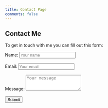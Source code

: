 ```yaml
---
title: Contact Page
comments: false
---
```


## Contact Me
To get in touch with me you can fill out this form:
<script src="https://ajax.googleapis.com/ajax/libs/jquery/3.1.1/jquery.min.js"></script>
<script src='https://www.google.com/recaptcha/api.js'></script>
<div class="g-recaptcha" data-sitekey="6LcXNhAUAAAAAD5LX_MTjJC7cNDuDPesw2NKljjH"></div>

<form id="contact-form">
  <label for="name">Name:</label>
  <input type="text" id="name" placeholder="Your name" />
  <br><br>
  <label for="email">Email:</label>
  <input type="email" id="email" placeholder="Your email"/>
  <br><br>
  <label for="message">Message:</label>
  <textarea id="message" rows="3" placeholder="Your message"></textarea>
  <br><br>
  <button type="submit">Submit</button>
</form>

<script>
var URL = 'https://1r3pcfbnq6.execute-api.us-east-1.amazonaws.com/prod/contact';

$('#contact-form').submit(function (event) {
  event.preventDefault();
  var captchta_response = grecaptcha.getResponse();
  var json_post_data = {
    name: $('#name').val(),
    email: $('#email').val(),
    message: $('#message').val(),
    captchta: captchta_response
  };
 

  $.ajax({
    type: 'POST',
    url: URL,
    dataType: 'json',
    crossDomain: true,
    contentType: 'application/json',
    data: JSON.stringify(json_post_data),
    success: function (responseData, textStatus, jqXHR) {
      if(responseData.message == 'success'){
      }
      
    },
  })
})


</script>